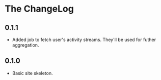 The ChangeLog
=============

0.1.1
-----

* Added job to fetch user's activity streams. They'll be used for futher
aggregation.

0.1.0
-----

* Basic site skeleton.
